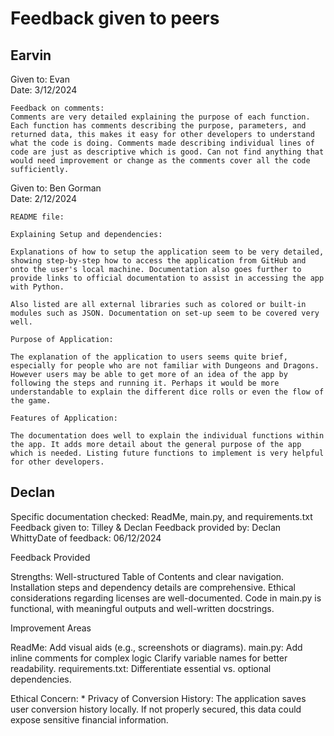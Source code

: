 # Feedback given to peers

## Earvin
Given to: Evan  
Date: 3/12/2024

    Feedback on comments:
    Comments are very detailed explaining the purpose of each function. Each function has comments describing the purpose, parameters, and returned data, this makes it easy for other developers to understand what the code is doing. Comments made describing individual lines of code are just as descriptive which is good. Can not find anything that would need improvement or change as the comments cover all the code sufficiently.

Given to: Ben Gorman  
Date: 2/12/2024


    README file:

    Explaining Setup and dependencies:

    Explanations of how to setup the application seem to be very detailed, showing step-by-step how to access the application from GitHub and onto the user's local machine. Documentation also goes further to provide links to official documentation to assist in accessing the app with Python.

    Also listed are all external libraries such as colored or built-in modules such as JSON. Documentation on set-up seem to be covered very well.

    Purpose of Application:

    The explanation of the application to users seems quite brief, especially for people who are not familiar with Dungeons and Dragons. However users may be able to get more of an idea of the app by following the steps and running it. Perhaps it would be more understandable to explain the different dice rolls or even the flow of the game.

    Features of Application:

    The documentation does well to explain the individual functions within the app. It adds more detail about the general purpose of the app which is needed. Listing future functions to implement is very helpful for other developers.

## Declan

Specific documentation checked: ReadMe, main.py, and requirements.txt
Feedback given to: Tilley & Declan
Feedback provided by: Declan WhittyDate of feedback: 06/12/2024

Feedback Provided

Strengths:
Well-structured Table of Contents and clear navigation.
Installation steps and dependency details are comprehensive.
Ethical considerations regarding licenses are well-documented.
Code in main.py is functional, with meaningful outputs and well-written docstrings.

Improvement Areas

ReadMe:
Add visual aids (e.g., screenshots or diagrams).
main.py:
Add inline comments for complex logic
Clarify variable names for better readability.
requirements.txt:
Differentiate essential vs. optional dependencies.

Ethical Concern: * Privacy of Conversion History: The application saves user conversion history locally. If not properly secured, this data could expose sensitive financial information. 

